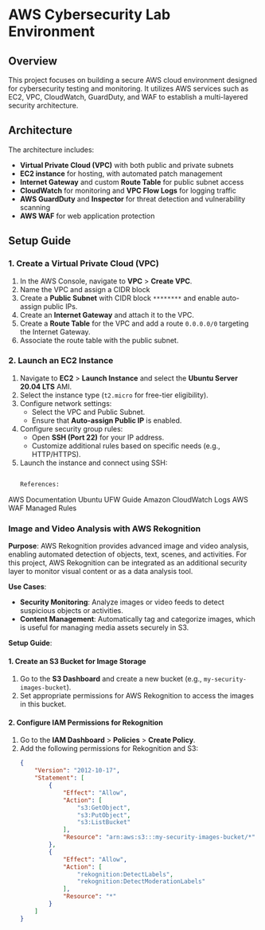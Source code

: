 # AWS Cybersecurity Lab Environment

## Overview
This project focuses on building a secure AWS cloud environment designed for cybersecurity testing and monitoring. It utilizes AWS services such as EC2, VPC, CloudWatch, GuardDuty, and WAF to establish a multi-layered security architecture.

## Architecture
The architecture includes:
- **Virtual Private Cloud (VPC)** with both public and private subnets
- **EC2 instance** for hosting, with automated patch management
- **Internet Gateway** and custom **Route Table** for public subnet access
- **CloudWatch** for monitoring and **VPC Flow Logs** for logging traffic
- **AWS GuardDuty** and **Inspector** for threat detection and vulnerability scanning
- **AWS WAF** for web application protection

## Setup Guide

### 1. Create a Virtual Private Cloud (VPC)
1. In the AWS Console, navigate to **VPC** > **Create VPC**.
2. Name the VPC and assign a CIDR block 
3. Create a **Public Subnet** with CIDR block `********` and enable auto-assign public IPs.
4. Create an **Internet Gateway** and attach it to the VPC.
5. Create a **Route Table** for the VPC and add a route `0.0.0.0/0` targeting the Internet Gateway.
6. Associate the route table with the public subnet.

### 2. Launch an EC2 Instance
1. Navigate to **EC2** > **Launch Instance** and select the **Ubuntu Server 20.04 LTS** AMI.
2. Select the instance type (`t2.micro` for free-tier eligibility).
3. Configure network settings:
   - Select the VPC and Public Subnet.
   - Ensure that **Auto-assign Public IP** is enabled.
4. Configure security group rules:
   - Open **SSH (Port 22)** for your IP address.
   - Customize additional rules based on specific needs (e.g., HTTP/HTTPS).
5. Launch the instance and connect using SSH:
   ```bash

   References:
AWS Documentation
Ubuntu UFW Guide
Amazon CloudWatch Logs
AWS WAF Managed Rules
  
### Image and Video Analysis with AWS Rekognition

**Purpose**: AWS Rekognition provides advanced image and video analysis, enabling automated detection of objects, text, scenes, and activities. For this project, AWS Rekognition can be integrated as an additional security layer to monitor visual content or as a data analysis tool.

**Use Cases**:
- **Security Monitoring**: Analyze images or video feeds to detect suspicious objects or activities.
- **Content Management**: Automatically tag and categorize images, which is useful for managing media assets securely in S3.

**Setup Guide**:

#### 1. Create an S3 Bucket for Image Storage
1. Go to the **S3 Dashboard** and create a new bucket (e.g., `my-security-images-bucket`).
2. Set appropriate permissions for AWS Rekognition to access the images in this bucket.
   
#### 2. Configure IAM Permissions for Rekognition
1. Go to the **IAM Dashboard** > **Policies** > **Create Policy**.
2. Add the following permissions for Rekognition and S3:
   ```json
   {
       "Version": "2012-10-17",
       "Statement": [
           {
               "Effect": "Allow",
               "Action": [
                   "s3:GetObject",
                   "s3:PutObject",
                   "s3:ListBucket"
               ],
               "Resource": "arn:aws:s3:::my-security-images-bucket/*"
           },
           {
               "Effect": "Allow",
               "Action": [
                   "rekognition:DetectLabels",
                   "rekognition:DetectModerationLabels"
               ],
               "Resource": "*"
           }
       ]
   }


